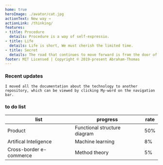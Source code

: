 ```yaml
---
home: true
heroImage: ./avator/cat.jpg
actionText: New way →
actionLink: /thinking/
features:
- title: Procedure
  details: Procedure is a way of self-expressio.
- title: Life
  details: Life is short, We must cherish the limited time.
- title: Secret
  details: The road that continues to move forward is from the door of the house.
footer: MIT Licensed | Copyright © 2019-present Abraham-Thomas
---
```


### Recent updates
```
I moved all the documentation about the technology to another repository, which can be viewed by clicking My-word on the navigation bar.

```



### to do list

| list               | progress      | rate |
| ------------------ | ------------- | ---- |
| Product            | Functional structure diagram   | 50%  |
| Artifical Inteligence | Machine learning | 8%  |
| Cross-border e-commerce | Method theory | 5%  |

